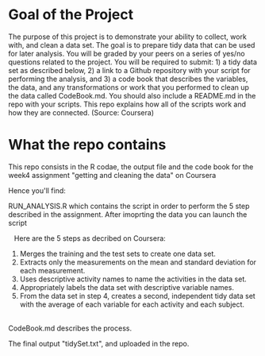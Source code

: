 # Goal of the Project

The purpose of this project is to demonstrate your ability to collect, work with, and clean a data set. The goal is to prepare tidy data that can be used for later analysis. You will be graded by your peers on a series of yes/no questions related to the project. You will be required to submit: 1) a tidy data set as described below, 2) a link to a Github repository with your script for performing the analysis, and 3) a code book that describes the variables, the data, and any transformations or work that you performed to clean up the data called CodeBook.md. You should also include a README.md in the repo with your scripts. This repo explains how all of the scripts work and how they are connected. (Source: Coursera)


# What the repo contains

This repo consists in the R codae, the output file and the code book for the week4 assignment "getting and cleaning the data" on Coursera

Hence you'll find:

RUN_ANALYSIS.R which contains the script in order to perform the 5 step described in the assignment. After imoprting the data you can launch the script

    Here are the 5 steps as decribed on Coursera:
1. Merges the training and the test sets to create one data set.
2. Extracts only the measurements on the mean and standard deviation for each measurement. 
3. Uses descriptive activity names to name the activities in the data set.
4. Appropriately labels the data set with descriptive variable names.
5. From the data set in step 4, creates a second, independent tidy data set with the average of each variable for each activity and each subject.
    
      

CodeBook.md describes the process. 

The final output "tidySet.txt", and uploaded in the repo.
